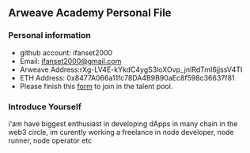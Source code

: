 ## Arweave Academy Personal File

### Personal information

- github account: ifanset2000
- Email: ifanset2000@gmail.com
- Arweave Address:rXg-LV4E-kYkdC4ygS3loXOvp_jnIRdTmI6jjssV4TI 
- ETH Address: 0x8477A066a11fc78DA4B9B90aEc8f598c36637f81
- Please finish this [form](https://docs.google.com/forms/d/e/1FAIpQLSfWA5fIIcBgmRppm3jNz5vmf9Mai_QMVil-2pO4r7YKn_Zhtw/viewform?usp=sf_link) to join in the talent pool.

### Introduce Yourself
 i'am have biggest enthusiast in developing dApps in many chain in the web3 circle, im curently working a freelance in node developer, node runner, node operator etc
